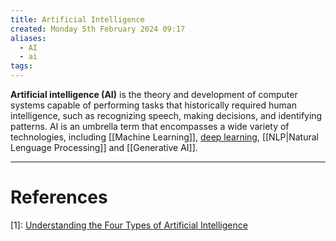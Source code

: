 ```yaml
---
title: Artificial Intelligence
created: Monday 5th February 2024 09:17
aliases:
  - AI
  - ai
tags:
---
```

**Artificial intelligence (AI)** is the theory and development of computer systems capable of performing tasks that historically required human intelligence, such as recognizing speech, making decisions, and identifying patterns. AI is an umbrella term that encompasses a wide variety of technologies, including [[Machine Learning]], [deep learning](https://www.coursera.org/articles/what-is-deep-learning), [[NLP|Natural Lenguage Processing]] and [[Generative AI]].


---
# References

[1]: [Understanding the Four Types of Artificial Intelligence](https://www.govtech.com/computing/understanding-the-four-types-of-artificial-intelligence.html#:~:text=There%20are%20four%20types%20of,of%20mind%20and%20self%2Dawareness)